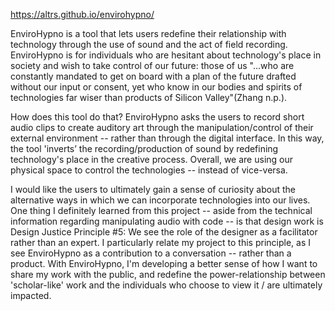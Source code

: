 https://altrs.github.io/envirohypno/ <br>

EnviroHypno is a tool that lets users redefine their relationship with technology through the use of sound and the act of field recording. EnviroHypno is for individuals who are hesitant about technology's place in society and wish to take control of our future: those of us "...who are constantly mandated to get on board with a plan of the future drafted without our input or consent, yet who know in our bodies and spirits of technologies far wiser than products of Silicon Valley"(Zhang n.p.). <br>

How does this tool do that? EnviroHypno asks the users to record short audio clips to create auditory art through the manipulation/control of their external environment -- rather than through the digital interface. In this way, the tool  'inverts’ the recording/production of sound by redefining technology's place in the creative process. Overall, we are using our physical space to control the technologies -- instead of vice-versa. <br>

I would like the users to ultimately gain a sense of curiosity about the alternative ways in which we can incorporate technologies into our lives. One thing I definitely learned from this project -- aside from the technical information regarding manipulating audio with code -- is that design work is Design Justice Principle #5: We see the role of the designer as a facilitator rather than an expert. I particularly relate my project to this principle, as I see EnviroHypno as a contribution to a conversation -- rather than a product. With EnviroHypno, I'm developing a better sense of how I want to share my work with the public, and redefine the power-relationship between 'scholar-like' work and the individuals who choose to view it / are ultimately impacted.
